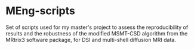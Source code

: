 # MEng-scripts
Set of scripts used for my master's project to assess the reproducibility of results and the robustness of the modified MSMT-CSD algorithm from the MRtrix3 software package, for DSI and multi-shell diffusion MRI data.
